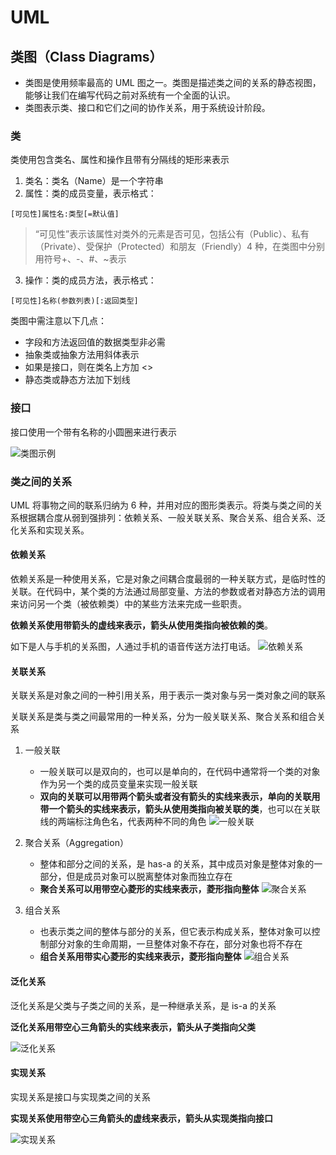 
# UML

## 类图（Class Diagrams）

- 类图是使用频率最高的 UML 图之一。类图是描述类之间的关系的静态视图，能够让我们在编写代码之前对系统有一个全面的认识。
- 类图表示类、接口和它们之间的协作关系，用于系统设计阶段。

### 类

类使用包含类名、属性和操作且带有分隔线的矩形来表示

1. 类名：类名（Name）是一个字符串
2. 属性：类的成员变量，表示格式：
  ```
  [可见性]属性名:类型[=默认值]
  ```
  > “可见性”表示该属性对类外的元素是否可见，包括公有（Public）、私有（Private）、受保护（Protected）和朋友（Friendly）4 种，在类图中分别用符号+、-、#、~表示

3. 操作：类的成员方法，表示格式：
  ```
  [可见性]名称(参数列表)[:返回类型]
  ```

类图中需注意以下几点：
- 字段和方法返回值的数据类型非必需
- 抽象类或抽象方法用斜体表示
- 如果是接口，则在类名上方加 <<Interface>>
- 静态类或静态方法加下划线

### 接口

接口使用一个带有名称的小圆圈来进行表示

![类图示例](http://c.biancheng.net/uploads/allimg/181112/3-1Q1121P6195T.gif)

### 类之间的关系

UML 将事物之间的联系归纳为 6 种，并用对应的图形类表示。将类与类之间的关系根据耦合度从弱到强排列：依赖关系、一般关联关系、聚合关系、组合关系、泛化关系和实现关系。

#### 依赖关系

依赖关系是一种使用关系，它是对象之间耦合度最弱的一种关联方式，是临时性的关联。在代码中，某个类的方法通过局部变量、方法的参数或者对静态方法的调用来访问另一个类（被依赖类）中的某些方法来完成一些职责。

**依赖关系使用带箭头的虚线来表示，箭头从使用类指向被依赖的类**。

如下是人与手机的关系图，人通过手机的语音传送方法打电话。
![依赖关系](http://c.biancheng.net/uploads/allimg/181112/3-1Q1121PA2Y5.gif)

#### 关联关系

关联关系是对象之间的一种引用关系，用于表示一类对象与另一类对象之间的联系

关联关系是类与类之间最常用的一种关系，分为一般关联关系、聚合关系和组合关系

1. 一般关联
   - 一般关联可以是双向的，也可以是单向的，在代码中通常将一个类的对象作为另一个类的成员变量来实现一般关联
   - **双向的关联可以用带两个箭头或者没有箭头的实线来表示，单向的关联用带一个箭头的实线来表示，箭头从使用类指向被关联的类**，也可以在关联线的两端标注角色名，代表两种不同的角色
   ![一般关联](http://c.biancheng.net/uploads/allimg/181112/3-1Q1121Q5115Q.gif)

2. 聚合关系（Aggregation）
   - 整体和部分之间的关系，是 has-a 的关系，其中成员对象是整体对象的一部分，但是成员对象可以脱离整体对象而独立存在
   - **聚合关系可以用带空心菱形的实线来表示，菱形指向整体**
   ![聚合关系](http://c.biancheng.net/uploads/allimg/181112/3-1Q1121Q541410.gif)

3. 组合关系
   - 也表示类之间的整体与部分的关系，但它表示构成关系，整体对象可以控制部分对象的生命周期，一旦整体对象不存在，部分对象也将不存在
   - **组合关系用带实心菱形的实线来表示，菱形指向整体**
   ![组合关系](http://c.biancheng.net/uploads/allimg/181112/3-1Q1121QFD27.gif)

#### 泛化关系

泛化关系是父类与子类之间的关系，是一种继承关系，是 is-a 的关系

**泛化关系用带空心三角箭头的实线来表示，箭头从子类指向父类**

![泛化关系](http://c.biancheng.net/uploads/allimg/181112/3-1Q1121Q62C57.gif)

#### 实现关系

实现关系是接口与实现类之间的关系

**实现关系使用带空心三角箭头的虚线来表示，箭头从实现类指向接口**

![实现关系](http://c.biancheng.net/uploads/allimg/181112/3-1Q1121QI4317.gif)
